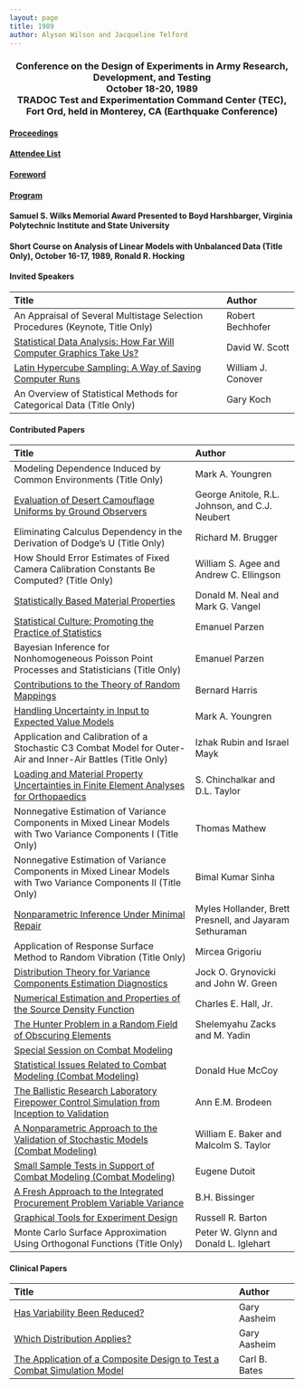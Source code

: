```yaml
---
layout: page
title: 1989
author: Alyson Wilson and Jacqueline Telford
---
```

<div align="center"><h3>Conference on the Design of Experiments in Army Research, Development, and Testing<br>
October 18-20, 1989<br>
TRADOC Test and Experimentation Command Center (TEC), Fort Ord, held in Monterey, CA (Earthquake Conference)</h3></div>


#### [Proceedings](https://alysongwilson.github.io/ACAS/DOE4/DOE35.pdf#page=8)

#### [Attendee List](https://alysongwilson.github.io/ACAS/DOE4/DOE35.pdf#page=348)

#### [Foreword](https://alysongwilson.github.io/ACAS/DOE4/DOE35.pdf#page=12)

#### [Program](https://alysongwilson.github.io/ACAS/DOE4/DOE35.pdf#page=16)

#### Samuel S. Wilks Memorial Award Presented to Boyd Harshbarger, Virginia Polytechnic Institute and State University

#### Short Course on Analysis of Linear Models with Unbalanced Data (Title Only), October 16-17, 1989, Ronald R. Hocking


#### Invited Speakers

| Title | Author |
| :--- | :--- |
| An Appraisal of Several Multistage Selection Procedures (Keynote, Title Only) | Robert Bechhofer |
| [Statistical Data Analysis: How Far Will Computer Graphics Take Us?](https://alysongwilson.github.io/ACAS/DOE4/DOE35.pdf#page=22) | David W. Scott |
| [Latin Hypercube Sampling: A Way of Saving Computer Runs](https://alysongwilson.github.io/ACAS/DOE4/DOE35.pdf#page=302) | William J. Conover |
| An Overview of Statistical Methods for Categorical Data (Title Only) | Gary Koch |


#### Contributed Papers

| Title | Author |
| :--- | :--- |
| Modeling Dependence Induced by Common Environments (Title Only) | Mark A. Youngren |
| [Evaluation of Desert Camouflage Uniforms by Ground Observers](https://alysongwilson.github.io/ACAS/DOE4/DOE35.pdf#page=28) | George Anitole, R.L. Johnson, and C.J. Neubert |
| Eliminating Calculus Dependency in the Derivation of Dodge’s U (Title Only) | Richard M. Brugger |
| How Should Error Estimates of Fixed Camera Calibration Constants Be Computed? (Title Only) | William S. Agee and Andrew C. Ellingson |
| [Statistically Based Material Properties](https://alysongwilson.github.io/ACAS/DOE4/DOE35.pdf#page=40) | Donald M. Neal and Mark G. Vangel |
| [Statistical Culture: Promoting the Practice of Statistics](https://alysongwilson.github.io/ACAS/DOE4/DOE35.pdf#page=62) | Emanuel Parzen |
| Bayesian Inference for Nonhomogeneous Poisson Point Processes and Statisticians (Title Only) | Emanuel Parzen |
| [Contributions to the Theory of Random Mappings](https://alysongwilson.github.io/ACAS/DOE4/DOE35.pdf#page=78) | Bernard Harris |
| [Handling Uncertainty in Input to Expected Value Models](https://alysongwilson.github.io/ACAS/DOE4/DOE35.pdf#page=94) | Mark A. Youngren |
| Application and Calibration of a Stochastic C3 Combat Model for Outer-Air and Inner-Air Battles (Title Only) | Izhak Rubin and Israel Mayk |
| [Loading and Material Property Uncertainties in Finite Element Analyses for Orthopaedics](https://alysongwilson.github.io/ACAS/DOE4/DOE35.pdf#page=112) | S. Chinchalkar and D.L. Taylor |
| Nonnegative Estimation of Variance Components in Mixed Linear Models with Two Variance Components I (Title Only) | Thomas Mathew |
| Nonnegative Estimation of Variance Components in Mixed Linear Models with Two Variance Components II (Title Only) | Bimal Kumar Sinha |
| [Nonparametric Inference Under Minimal Repair](https://alysongwilson.github.io/ACAS/DOE4/DOE35.pdf#page=124) | Myles Hollander, Brett Presnell, and Jayaram Sethuraman |
| Application of Response Surface Method to Random Vibration (Title Only) | Mircea Grigoriu |
| [Distribution Theory for Variance Components Estimation Diagnostics](https://alysongwilson.github.io/ACAS/DOE4/DOE35.pdf#page=148) | Jock O. Grynovicki and John W. Green |
| [Numerical Estimation and Properties of the Source Density Function](https://alysongwilson.github.io/ACAS/DOE4/DOE35.pdf#page=190) | Charles E. Hall, Jr. |
| [The Hunter Problem in a Random Field of Obscuring Elements](https://alysongwilson.github.io/ACAS/DOE4/DOE35.pdf#page=198) | Shelemyahu Zacks and M. Yadin |
| [Special Session on Combat Modeling](https://alysongwilson.github.io/ACAS/DOE4/DOE35.pdf#page=208) |  |
| [Statistical Issues Related to Combat Modeling (Combat Modeling)](https://alysongwilson.github.io/ACAS/DOE4/DOE35.pdf#page=209) | Donald Hue McCoy |
| [The Ballistic Research Laboratory Firepower Control Simulation from Inception to Validation](https://alysongwilson.github.io/ACAS/DOE4/DOE35.pdf#page=244) | Ann E.M. Brodeen |
| [A Nonparametric Approach to the Validation of Stochastic Models (Combat Modeling)](https://alysongwilson.github.io/ACAS/DOE4/DOE35.pdf#page=254) | William E. Baker and Malcolm S. Taylor |
| [Small Sample Tests in Support of Combat Modeling (Combat Modeling)](https://alysongwilson.github.io/ACAS/DOE4/DOE35.pdf#page=274) | Eugene Dutoit |
| [A Fresh Approach to the Integrated Procurement Problem Variable Variance](https://alysongwilson.github.io/ACAS/DOE4/DOE35.pdf#page=276) | B.H. Bissinger |
| [Graphical Tools for Experiment Design](https://alysongwilson.github.io/ACAS/DOE4/DOE35.pdf#page=310) | Russell R. Barton |
| Monte Carlo Surface Approximation Using Orthogonal Functions (Title Only) | Peter W. Glynn and Donald L. Iglehart |


#### Clinical Papers

| Title | Author |
| :--- | :--- |
| [Has Variability Been Reduced?](https://alysongwilson.github.io/ACAS/DOE4/DOE35.pdf#page=34) | Gary Aasheim |
| [Which Distribution Applies?](https://alysongwilson.github.io/ACAS/DOE4/DOE35.pdf#page=36) | Gary Aasheim |
| [The Application of a Composite Design to Test a Combat Simulation Model](https://alysongwilson.github.io/ACAS/DOE4/DOE35.pdf#page=134) | Carl B. Bates |
